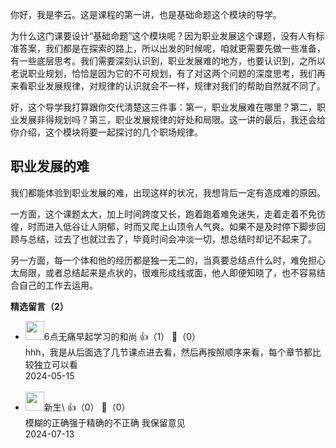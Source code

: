 你好，我是李云。这是课程的第一讲，也是基础命题这个模块的导学。

为什么这门课要设计“基础命题”这个模块呢？因为职业发展这个课题，没有人有标准答案，我们都是在探索的路上，所以出发的时候呢，咱就更需要先做一些准备，有一些底层思考。我们需要深刻认识到，职业发展难的地方，也要认识到，之所以老说职业规划，恰恰是因为它的不可规划，有了对这两个问题的深度思考，我们再来看职业发展规律，对规律的认识就会不一样，规律对我们的帮助自然就不同了。

好，这个导学我打算跟你交代清楚这三件事：第一，职业发展难在哪里？第二，职业发展非得规划吗？第三，职业发展规律的好处和局限。这一讲的最后，我还会给你介绍，这个模块将要一起探讨的几个职场规律。

## 职业发展的难

我们都能体验到职业发展的难，出现这样的状况，我想背后一定有造成难的原因。

一方面，这个课题太大，加上时间跨度又长，跑着跑着难免迷失，走着走着不免彷徨，时而进入低谷让人阴郁，时而又爬上山顶令人气爽。如果不是及时停下脚步回顾与总结，过去了也就过去了，毕竟时间会冲淡一切，想总结时却记不起来了。

另一方面，每一个体和他的经历都是独一无二的，当真要总结点什么时，难免担心太局限，或者总结起来是点状的，很难形成线或面，他人即便知晓了，也不容易结合自己的工作去运用。
<div><strong>精选留言（2）</strong></div><ul>
<li><img src="https://static001.geekbang.org/account/avatar/00/19/fd/58/1af629c7.jpg" width="30px"><span>6点无痛早起学习的和尚</span> 👍（1） 💬（0）<div>hhh，我是从后面选了几节课点进去看，然后再按照顺序来看，每个章节都比较独立可以看</div>2024-05-15</li><br/><li><img src="https://static001.geekbang.org/account/avatar/00/12/57/f0/f6155d5f.jpg" width="30px"><span>新生\</span> 👍（0） 💬（0）<div>模糊的正确强于精确的不正确 我保留意见</div>2024-07-13</li><br/>
</ul>